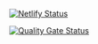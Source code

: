 [![Netlify Status](https://api.netlify.com/api/v1/badges/bc6ae880-05bc-4e40-9a66-7c449e6e00ec/deploy-status)](https://app.netlify.com/sites/ratenowcrylater/deploys)

[![Quality Gate Status](https://sonarcloud.io/api/project_badges/measure?project=n0j0games_musicapp&metric=alert_status)](https://sonarcloud.io/summary/new_code?id=n0j0games_musicapp)
